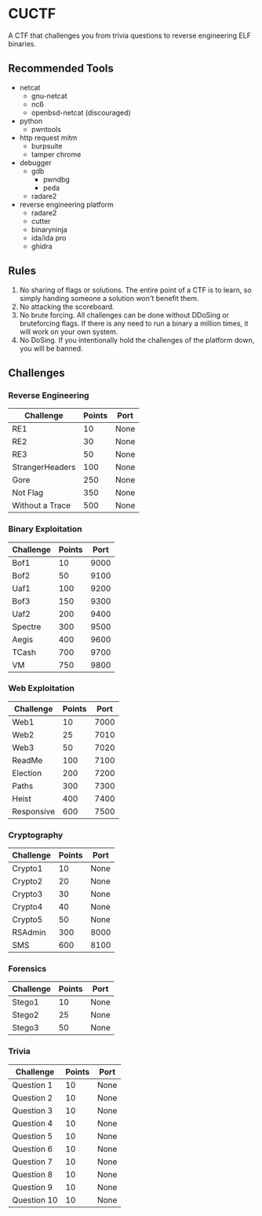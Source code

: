 # CUCTF

A CTF that challenges you from trivia questions to reverse engineering ELF binaries.

## Recommended Tools

* netcat
	* gnu-netcat
	* nc6
	* openbsd-netcat (discouraged)
* python
	* pwntools
* http request mitm
	* burpsuite
	* tamper chrome
* debugger
	* gdb
		* pwndbg
		* peda
	* radare2
* reverse engineering platform
	* radare2
    * cutter
	* binaryninja
	* ida/ida pro
	* ghidra

## Rules

1. No sharing of flags or solutions. The entire point of a CTF is to learn, so simply handing someone a solution won't benefit them.
2. No attacking the scoreboard.
3. No brute forcing. All challenges can be done without DDoSing or bruteforcing flags. If there is any need to run a binary a million times, it will work on your own system. 
4. No DoSing. If you intentionally hold the challenges of the platform down, you will be banned.

## Challenges

### Reverse Engineering

| Challenge           | Points | Port |
| --------------------| ------ | ---- |
| RE1                 |  10    | None |
| RE2                 |  30    | None |
| RE3                 |  50    | None |
| StrangerHeaders     | 100    | None |
| Gore                | 250    | None |
| Not Flag            | 350    | None |
| Without a Trace     | 500    | None |

### Binary Exploitation

| Challenge           | Points | Port |
| --------------------| ------ | ---- |
| Bof1                |  10    | 9000 |
| Bof2                |  50    | 9100 |
| Uaf1                | 100    | 9200 |
| Bof3                | 150    | 9300 |
| Uaf2                | 200    | 9400 |
| Spectre             | 300    | 9500 |
| Aegis               | 400    | 9600 |
| TCash               | 700    | 9700 |
| VM                  | 750    | 9800 |

### Web Exploitation

| Challenge           | Points | Port |
| ------------------- | ------ | ---- |
| Web1                |  10    | 7000 |
| Web2                |  25    | 7010 |
| Web3                |  50    | 7020 |
| ReadMe              | 100    | 7100 |
| Election            | 200    | 7200 |
| Paths               | 300    | 7300 |
| Heist               | 400    | 7400 |
| Responsive          | 600    | 7500 |

### Cryptography

| Challenge           | Points | Port |
| --------------------| ------ | ---- |
| Crypto1             |  10    | None |
| Crypto2             |  20    | None |
| Crypto3             |  30    | None |
| Crypto4             |  40    | None |
| Crypto5             |  50    | None |
| RSAdmin             | 300    | 8000 |
| SMS                 | 600    | 8100 |

### Forensics

| Challenge           | Points | Port |
| --------------------| ------ | ---- |
| Stego1              | 10     | None |
| Stego2              | 25     | None |
| Stego3              | 50     | None |

### Trivia

| Challenge           | Points | Port |
| --------------------| ------ | ---- |
| Question 1          | 10     | None |
| Question 2          | 10     | None |
| Question 3          | 10     | None |
| Question 4          | 10     | None |
| Question 5          | 10     | None |
| Question 6          | 10     | None |
| Question 7          | 10     | None |
| Question 8          | 10     | None |
| Question 9          | 10     | None |
| Question 10         | 10     | None |
